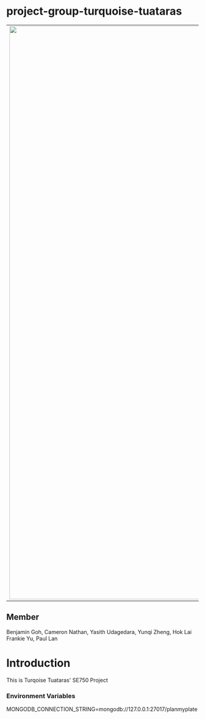 # project-group-turquoise-tuataras

<table align="center">
<tr><td align="center" width="9999">  
<img src="https://user-images.githubusercontent.com/53165831/226262458-54f18685-671f-4e17-bc16-372b11524e07.png" align="center" width="1500" alt="Project icon">
</td></tr>
</table>
<h2>Member</h2>
Benjamin Goh, Cameron Nathan, Yasith Udagedara, Yunqi Zheng, Hok Lai Frankie Yu, Paul Lan
<h1>Introduction</h1>
This is Turqoise Tuataras' SE750 Project

### Environment Variables
MONGODB_CONNECTION_STRING=mongodb://127.0.0.1:27017/planmyplate